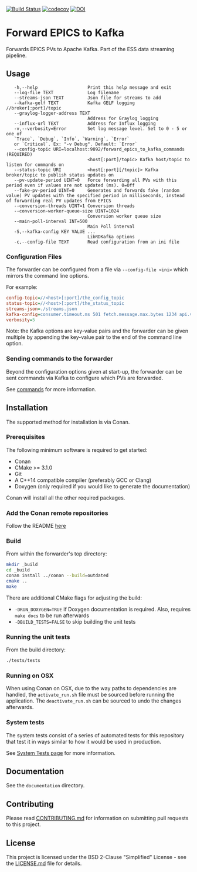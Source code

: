 [![Build Status](https://jenkins.esss.dk/dm/job/ess-dmsc/job/forward-epics-to-kafka/job/master/badge/icon)](https://jenkins.esss.dk/dm/job/ess-dmsc/job/forward-epics-to-kafka/job/master/)
[![codecov](https://codecov.io/gh/ess-dmsc/forward-epics-to-kafka/branch/master/graph/badge.svg)](https://codecov.io/gh/ess-dmsc/forward-epics-to-kafka)
[![DOI](https://zenodo.org/badge/81432248.svg)](https://zenodo.org/badge/latestdoi/81432248)

# Forward EPICS to Kafka

Forwards EPICS PVs to Apache Kafka. Part of the ESS data streaming pipeline.

## Usage

```
   -h,--help                   Print this help message and exit
   --log-file TEXT             Log filename
   --streams-json TEXT         Json file for streams to add
   --kafka-gelf TEXT           Kafka GELF logging //broker[:port]/topic
   --graylog-logger-address TEXT
                               Address for Graylog logging
   --influx-url TEXT           Address for Influx logging
   -v,--verbosity=Error        Set log message level. Set to 0 - 5 or one of
   `Trace`, `Debug`, `Info`, `Warning`, `Error`
   or `Critical`. Ex: "-v Debug". Default: `Error`
   --config-topic URI=localhost:9092/forward_epics_to_kafka_commands (REQUIRED)
                               <host[:port]/topic> Kafka host/topic to listen for commands on
   --status-topic URI          <host[:port][/topic]> Kafka broker/topic to publish status updates on
   --pv-update-period UINT=0   Force forwarding all PVs with this period even if values are not updated (ms). 0=Off
   --fake-pv-period UINT=0     Generates and forwards fake (random value) PV updates with the specified period in milliseconds, instead of forwarding real PV updates from EPICS
   --conversion-threads UINT=1 Conversion threads
   --conversion-worker-queue-size UINT=1024
                               Conversion worker queue size
   --main-poll-interval INT=500
                               Main Poll interval
   -S,--kafka-config KEY VALUE ...
                               LibRDKafka options
   -c,--config-file TEXT       Read configuration from an ini file
```

### Configuration Files

The forwarder can be configured from a file via `--config-file <ini>` which mirrors the command line options.

For example:

```ini
config-topic=//<host>[:port]/the_config_topic
status-topic=//<host>[:port]/the_status_topic
streams-json=./streams.json
kafka-config=consumer.timeout.ms 501 fetch.message.max.bytes 1234 api.version.request true
verbosity=5
```

Note: the Kafka options are key-value pairs and the forwarder can be given multiple by appending the key-value pair to 
the end of the command line option.

### Sending commands to the forwarder

Beyond the configuration options given at start-up, the forwarder can be sent commands via Kafka to configure which PVs 
are forwarded.

See [commands](documentation/commands.md) for more information.

## Installation

The supported method for installation is via Conan.

### Prerequisites

The following minimum software is required to get started:

- Conan
- CMake >= 3.1.0
- Git
- A C++14 compatible compiler (preferably GCC or Clang)
- Doxygen (only required if you would like to generate the documentation)

Conan will install all the other required packages.

### Add the Conan remote repositories

Follow the README [here](https://github.com/ess-dmsc/conan-configuration)

### Build

From within the forwarder's top directory:

```bash
mkdir _build
cd _build
conan install ../conan --build=outdated
cmake ..
make
```

There are additional CMake flags for adjusting the build:
* `-DRUN_DOXYGEN=TRUE` if Doxygen documentation is required. Also, requires `make docs` to be run afterwards
* `-DBUILD_TESTS=FALSE` to skip building the unit tests

### Running the unit tests

From the build directory:

```bash
./tests/tests
```

### Running on OSX

When using Conan on OSX, due to the way paths to dependencies are handled,
the `activate_run.sh` file must be sourced before running the application. The
`deactivate_run.sh` can be sourced to undo the changes afterwards.

### System tests

The system tests consist of a series of automated tests for this repository that test it in ways similar to how it would 
be used in production.

See [System Tests page](system-tests/README.md) for more information.

## Documentation

See the `documentation` directory.

## Contributing

Please read [CONTRIBUTING.md](CONTRIBUTING.md) for information on submitting pull requests to this project.

## License

This project is licensed under the BSD 2-Clause "Simplified" License - see the [LICENSE.md](LICENSE.md) file for details.
